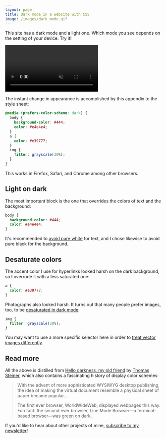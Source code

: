 ```yaml
---
layout: page
title: Dark mode in a website with CSS
image: /images/dark_mode.gif
---
```

This site has a dark mode and a light one. Which mode you see depends on the setting of your device. Try it!

<video class="large" autoplay loop muted playsinline>
  <source src="/images/dark_mode.mp4" type="video/mp4" />
</video>

The instant change in appearance is accomplished by this appendix to the style sheet:

```css
@media (prefers-color-scheme: dark) {
  body {
    background-color: #444;
    color: #e4e4e4;
  }
  a {
    color: #e39777;
  }
  img {
    filter: grayscale(30%);
  }
}
```

This works in Firefox, Safari, and Chrome among other browsers.

## Light on dark

The most important block is the one that overrides the colors of text and the background:

```css
body {
  background-color: #444;
  color: #e4e4e4;
}
```

It's recommended to [avoid pure white](https://web.dev/prefers-color-scheme#avoid-pure-white) for text, and I chose likewise to avoid pure black for the background.

## Desaturate colors

The accent color I use for hyperlinks looked harsh on the dark background, so I overrode it with a less saturated one:

```css
a {
  color: #e39777;
}
```

Photographs also looked harsh. It turns out that many people prefer images, too, to be [desaturated in dark mode](https://medium.com/dev-channel/re-colorization-for-dark-mode-19e2e17b584b):

```css
img {
  filter: grayscale(30%);
}
```

You may want to use a more specific selector here in order to [treat vector images differently](https://web.dev/prefers-color-scheme#invert-vector-graphics-and-icons).

## Read more

All the above is distilled from [Hello darkness, my old friend](https://web.dev/prefers-color-scheme) by [Thomas Steiner](https://twitter.com/tomayac), which also contains a fascinating history of display color schemes:

> With the advent of more sophisticated WYSIWYG desktop publishing, the idea of making the virtual document resemble a physical sheet of paper became popular…
>
> The first ever browser, WorldWideWeb, displayed webpages this way. Fun fact: the second ever browser, Line Mode Browser—a terminal-based browser—was green on dark.

If you'd like to hear about other projects of mine, [subscribe to my newsletter](https://tinyletter.com/brow)!

